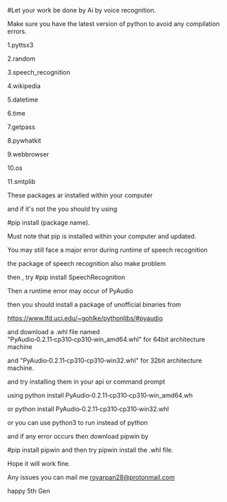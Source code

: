 #Let your work be done by Ai by voice recognition.

Make sure you have the latest version of python to avoid any compilation errors.



1.pyttsx3

2.random

3.speech_recognition 

4.wikipedia

5.datetime

6.time

7.getpass

8.pywhatkit

9.webbrowser

10.os

11.smtplib

These packages ar installed within your computer

and if it's not the you should try using

#pip install (package name).

Must note that pip is installed within your computer and updated.

You may still face a major error during runtime of speech recognition


the package of speech recognition also make problem

then , try #pip install SpeechRecognition

Then a runtime error may occur of PyAudio

then you should install a package of unofficial binaries from

https://www.lfd.uci.edu/~gohlke/pythonlibs/#pyaudio

and download a .whl file named "PyAudio‑0.2.11‑cp310‑cp310‑win_amd64.whl" for 64bit architecture machine

and "PyAudio‑0.2.11‑cp310‑cp310‑win32.whl" for 32bit architecture machine.

and try installing them in your api or command prompt

using python install PyAudio‑0.2.11‑cp310‑cp310‑win_amd64.wh

or python install PyAudio‑0.2.11‑cp310‑cp310‑win32.whl

or you can use python3 to run instead of python

and if any error occurs then download pipwin by


#pip install pipwin
and then try pipwin install the .whl file.

Hope it will work fine.

Any issues you can mail me royarpan28@protonmail.com

happy 5th Gen





